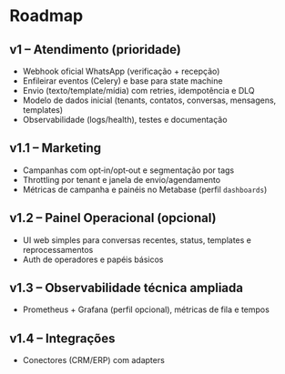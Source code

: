 # Roadmap

## v1 – Atendimento (prioridade)
- Webhook oficial WhatsApp (verificação + recepção)
- Enfileirar eventos (Celery) e base para state machine
- Envio (texto/template/mídia) com retries, idempotência e DLQ
- Modelo de dados inicial (tenants, contatos, conversas, mensagens, templates)
- Observabilidade (logs/health), testes e documentação

## v1.1 – Marketing
- Campanhas com opt‑in/opt‑out e segmentação por tags
- Throttling por tenant e janela de envio/agendamento
- Métricas de campanha e painéis no Metabase (perfil `dashboards`)

## v1.2 – Painel Operacional (opcional)
- UI web simples para conversas recentes, status, templates e reprocessamentos
- Auth de operadores e papéis básicos

## v1.3 – Observabilidade técnica ampliada
- Prometheus + Grafana (perfil opcional), métricas de fila e tempos

## v1.4 – Integrações
- Conectores (CRM/ERP) com adapters

